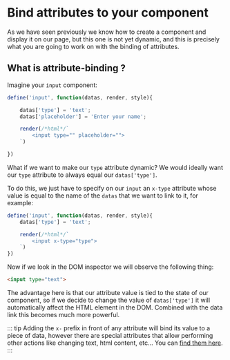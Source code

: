 # Bind attributes to your component

As we have seen previously we know how to create a component and display it on our page, but this one is not yet dynamic, and this is precisely what you are going to work on with the binding of attributes.

## What is attribute-binding ?

Imagine your `input` component:
```js
define('input', function(datas, render, style){

    datas['type'] = 'text';
    datas['placeholder'] = 'Enter your name';

    render(/*html*/`
        <input type="" placeholder="">
    `)

})
```

What if we want to make our `type` attribute dynamic? We would ideally want our `type` attribute to always equal our `datas['type']`.

To do this, we just have to specify on our `input` an `x-type` attribute whose value is equal to the name of the `datas` that we want to link to it, for example:

```js
define('input', function(datas, render, style){
    datas['type'] = 'text';

    render(/*html*/`
        <input x-type="type">
    `)
})
```

Now if we look in the DOM inspector we will observe the following thing:
```html [dom inspector]
<input type="text">
```

The advantage here is that our attribute value is tied to the state of our component, so if we decide to change the value of `datas['type']` it will automatically affect the HTML element in the DOM. Combined with the data link this becomes much more powerful.

::: tip
Adding the `x-` prefix in front of any attribute will bind its value to a piece of data, however there are special attributes that allow performing other actions like changing text, html content, etc... You can [find them here](../resources/attributes).
:::